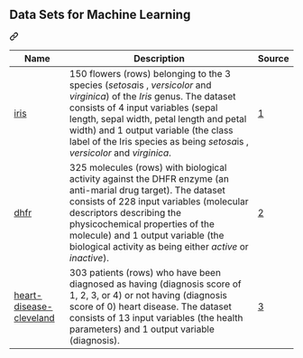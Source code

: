 <article class="markdown-body entry-content container-lg" itemprop="text"><div class="markdown-heading" dir="auto"><h1 tabindex="-1" class="heading-element" dir="auto">Data Sets for Machine Learning</h1><a id="user-content-data-sets-for-machine-learning-practice" class="anchor" aria-label="Permalink: Data Sets for Machine Learning Practice" href="#data-sets-for-machine-learning-practice"><svg class="octicon octicon-link" viewBox="0 0 16 16" version="1.1" width="16" height="16" aria-hidden="true"><path d="m7.775 3.275 1.25-1.25a3.5 3.5 0 1 1 4.95 4.95l-2.5 2.5a3.5 3.5 0 0 1-4.95 0 .751.751 0 0 1 .018-1.042.751.751 0 0 1 1.042-.018 1.998 1.998 0 0 0 2.83 0l2.5-2.5a2.002 2.002 0 0 0-2.83-2.83l-1.25 1.25a.751.751 0 0 1-1.042-.018.751.751 0 0 1-.018-1.042Zm-4.69 9.64a1.998 1.998 0 0 0 2.83 0l1.25-1.25a.751.751 0 0 1 1.042.018.751.751 0 0 1 .018 1.042l-1.25 1.25a3.5 3.5 0 1 1-4.95-4.95l2.5-2.5a3.5 3.5 0 0 1 4.95 0 .751.751 0 0 1-.018 1.042.751.751 0 0 1-1.042.018 1.998 1.998 0 0 0-2.83 0l-2.5 2.5a1.998 1.998 0 0 0 0 2.83Z"></path></svg></a></div>
<markdown-accessiblity-table data-catalyst=""><table>
<thead>
<tr>
<th>Name</th>
<th>Description</th>
<th>Source</th>
</tr>
</thead>
<tbody>
<tr>
<td><a href="https://github.com/cnrkr-dev/data/blob/master/iris.csv">iris</a></td>
<td>150 flowers (rows) belonging to the 3 species (<em>setosa</em>is , <em>versicolor</em> and <em>virginica</em>) of the <em>Iris</em> genus. The dataset consists of 4 input variables (sepal length, sepal width, petal length and petal width) and 1 output variable (the class label of the Iris species as being <em>setosa</em>is , <em>versicolor</em> and <em>virginica</em>.</td>
<td><a href="https://archive.ics.uci.edu/ml/datasets/iris" rel="nofollow">1</a></td>
</tr>
<tr>
<td><a href="https://github.com/cnrkr-dev/data/blob/master/dhfr.csv">dhfr</a></td>
<td>325 molecules (rows) with biological activity against the DHFR enzyme (an anti-marial drug target). The dataset consists of 228 input variables (molecular descriptors describing the physicochemical properties of the molecule) and 1 output variable (the biological activity as being either <em>active</em> or <em>inactive</em>).</td>
<td><a href="https://www.rdocumentation.org/packages/caret/versions/6.0-84/topics/dhfr" rel="nofollow">2</a></td>
</tr>
<tr>
<td><a href="https://github.com/cnrkr-dev/data/blob/master/heart-disease-cleveland.csv">heart-disease-cleveland</a></td>
<td>303 patients (rows) who have been diagnosed as having (diagnosis score of 1, 2, 3, or 4) or not having (diagnosis score of 0) heart disease. The dataset consists of 13 input variables (the health parameters) and 1 output variable (diagnosis).</td>
<td><a href="https://archive.ics.uci.edu/ml/datasets/Heart+Disease" rel="nofollow">3</a></td>
</tr>
</tbody>
</table></markdown-accessiblity-table>
</article>
